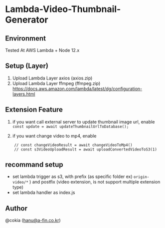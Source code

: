 # Lambda-Video-Thumbnail-Generator

## Environment
Tested At AWS Lambda + Node 12.x 

## Setup (Layer)
1. Upload Lambda Layer axios (axios.zip)
2. Upload Lambda Layer ffmpeg (ffmpeg.zip)
https://docs.aws.amazon.com/lambda/latest/dg/configuration-layers.html

## Extension Feature
1. if you want call external server to update thumbnail image url, enable 
`const update = await updateThumbnailUrlToDatabase();` 

2. if you want change video to mp4, enable
```    
    // const changeVideoResult = await changeVideoToMp4()
    // const s3VideoUploadResult = await uploadConvertedVideoToS3(1)
```

## recommand setup
* set lambda trigger as s3, with prefix (as specific folder ex) `origin-video/*` ) and postfix (video extension, is not support multiple extension type)
* set lambda handler as index.js

## Author 
@cokia (hanu@a-fin.co.kr)